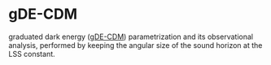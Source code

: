 # gDE-CDM

graduated dark energy ([gDE-CDM](https://journals.aps.org/prd/abstract/10.1103/PhysRevD.101.063528)) parametrization and its observational analysis, performed by keeping the angular size of the sound horizon at the LSS constant.

